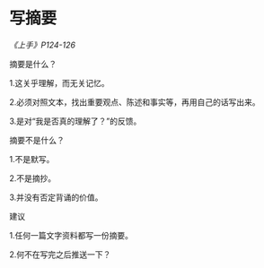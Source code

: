# 写摘要

*《上手》P124-126*



摘要是什么？

1.这关乎理解，而无关记忆。

2.必须对照文本，找出重要观点、陈述和事实等，再用自己的话写出来。

3.是对“我是否真的理解了？”的反馈。<br>



摘要不是什么？

1.不是默写。

2.不是摘抄。

3.并没有否定背诵的价值。<br>



建议

1.任何一篇文字资料都写一份摘要。

2.何不在写完之后推送一下？
